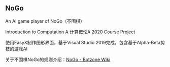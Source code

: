 ## NoGo
An AI game player of NoGo（不围棋）

Introduction to Computation A 计算概论A 2020 Course Project

使用EasyX制作图形界面，基于Visual Studio 2019完成，包含基于Alpha-Beta剪枝的游戏AI

关于不围棋NoGo的规则介绍：[NoGo - Botzone Wiki](https://wiki.botzone.org.cn/index.php?title=NoGo)
